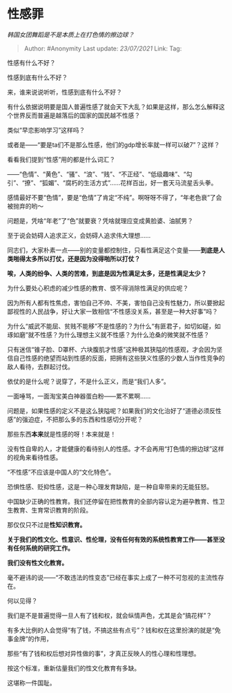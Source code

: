 # 性感罪
*韩国女团舞蹈是不是本质上在打色情的擦边球？*

> Author: #Anonymity
> Last update: *23/07/2021*
> Link:
> Tag:

性感有什么不好？

性感到底有什么不好？

来，谁来说说听听，性感到底有什么不好？

有什么依据说明要是国人普遍性感了就会天下大乱？如果是这样，那么怎么解释这个世界反而普遍是越落后的国家的国民越不性感？

类似“早恋影响学习”这样吗？

或者是——“要是ta们不是那么性感，他们的gdp增长率就一样可以破7”？这样？

看看我们提到“性感”用的都是什么词汇？

——“色情”、“黄色”、“骚”、“浪”、“贱”、“不正经”、“低级趣味”、“勾引”、“撩”、“狐媚”、“腐朽的生活方式”……花样百出，好一套天马流星舌头拳。

感情最好不要“色情”，要是“色情”了肯定“不纯”。啊呀呀不得了，“年老色衰”了会被抛弃的哟～

问题是，凭啥“年老”了“色”就要衰？凭啥就理应变成黄脸婆、油腻男？

至于说会妨碍人追求正义，会妨碍人追求伟大理想……

同志们，大家朴素一点——别的变量都控制住，只看性满足这个变量——**到底是人类啪得太多所以打仗，还是因为没得啪所以打仗？**

**唉，人类的纷争、人类的苦难，到底是因为性满足太多，还是性满足太少？**

为什么要处心积虑的减少性感的教育、恨不得消除性满足的供应呢？

因为所有人都有性焦虑，害怕自己不帅、不美，害怕自己没有性魅力，所以要掀起鄙视性的人民战争，好让大家一致相信“不性感没关系，甚至是一种大好事”吗？

为什么“威武不能屈、贫贱不能移”不是性感的？为什么“有匪君子，如切如磋，如琢如磨”就不性感？为什么理想主义就不性感？为什么沧桑的微笑就不性感？

只有迷信“锥子脸、D罩杯、六块腹肌才性感”这种极其狭隘的性感观，才会因为坚信自己性感的绝望而站到性感的反面，把拥有这些狭义性感的少数人当作性竞争的敌人看待，去群起讨伐。

依仗的是什么呢？说穿了，不是什么正义，而是“我们人多”。

一面唾骂，一面淘宝美白神器蛋白粉——累不累啊……

问题是，如果性感的定义不是这么狭隘呢？如果我们的文化治好了“道德必须反性感”的强迫症，不把那么多的东西和性感切分开呢？

那些东西**本来**就是性感的呀！本来就是！

没有性自卑的人，才能健康的看待别人的性感。才不会再用“打色情的擦边球”这样的视角来看待性感。

“不性感”不应该是中国人的“文化特色”。

恐惧性感、贬抑性感，这是一种心理发育缺陷，是一种自卑带来的无能狂怒。

中国缺少正确的性教育。我们还停留在把性教育的全部内容认定为避孕教育、性卫生教育、生育常识教育的阶段。

那仅仅只不过是**性知识教育。**

**关于我们的性文化、性意识、性伦理，没有任何有效的系统性教育工作——甚至没有任何系统的研究工作。**

**我们没有性文化教育。**

毫不避讳的说——“不敢违法的性变态”已经在事实上成了一种不可忽视的主流性存在。

何以见得？

我们是不是普遍觉得一旦人有了钱和权，就会纵情声色，尤其是会“搞花样”？

有多大比例的人会觉得“有了钱，不搞这些有点亏”？钱和权在这里扮演的就是“免事金牌”的作用，

那些“有了钱和权后想对异性做的事”，才真正反映人的性心理和性理想。

按这个标准，重新估量我们的性文化教育有多缺。

这堪称一件国耻。
